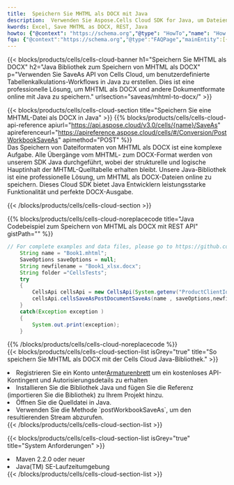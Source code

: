 ```yaml
---
title:  Speichern Sie MHTML als DOCX mit Java
description:  Verwenden Sie Aspose.Cells Cloud SDK for Java, um Dateien im MHTML-Format als Dateien im DOCX-Format zu speichern.
kwords: Excel, Save MHTML as DOCX, REST, Java
howto: {"@context": "https://schema.org","@type": "HowTo","name": "How to save MHTML as DOCX using the Cells Cloud Java library.","description": "How to save MHTML as DOCX using the Cells Cloud Java library.","image": {"@type": "ImageObject"},"url": "/java/saveas/mhtml-to-docx/","step": [{ "@type": "HowToStep","name": "How to save MHTML as DOCX using the Cells Cloud Java library. step 1", "image": {"@type": "ImageObject",},"url": "/java/saveas/mhtml-to-docx/","text": "Register an account at <a href='https://dashboard.aspose.cloud/'>Dashboard</a> to get free API quota & authorization details",},{ "@type": "HowToStep","name": "How to save MHTML as DOCX using the Cells Cloud Java library. step 1", "image": {"@type": "ImageObject",},"url": "/java/saveas/mhtml-to-docx/","text": "Install Java library and add the reference (import the library) to your project.",},{ "@type": "HowToStep","name": "How to save MHTML as DOCX using the Cells Cloud Java library. step 1", "image": {"@type": "ImageObject",},"url": "/java/saveas/mhtml-to-docx/","text": "Open the source file in Java.",},{ "@type": "HowToStep","name": "How to save MHTML as DOCX using the Cells Cloud Java library. step 1", "image": {"@type": "ImageObject",},"url": "/java/saveas/mhtml-to-docx/","text": "Use the `postWorkbookSaveAs` method to retrieve the resulting stream.",}, ],"supply": {"@type": "HowToSupply","name": "document"},"tool": [{"@type": "HowToTool","name": "IntelliJ IDEA, Visual Studio Code, Eclipse"},{"@type": "HowToTool","name": "Aspose Cells"}],"totalTime": "PT6M"}
fqa: {"@context":"https://schema.org","@type":"FAQPage","mainEntity":[{"@type":"Question","name":"Why save file as other formats file in C# using REST API?","acceptedAnswer":{"@type":"Answer","text":"Documents are encoded in many ways, and some files may be incompatible with the software you use. To open and read such files, just save them as appropriate file formats.<br/><ol><li>Install .NET SDK and add the reference (import the library) to your project.</li><li>Open the source file in C# using REST API.</li><li>Call the PostWorkbookSaveAsRequest() method, passing an output filename with required extension.</li><li>Get the result of save as a separate file.</li></ol>"}},{"@type":"Question","name":"What file formats can I save as with your C# library?","acceptedAnswer":{"@type":"Answer","text":"We support a variety of file formats for conversion using .NET library, including XLSX, Excel, xls , PDF, CSV, HTML, Markdown, XML, PNG, JPG, TIFF, Json, TXT and many more."}},{"@type":"Question","name":"What is the maximum allowed file size for conversion using this .NET library?","acceptedAnswer":{"@type":"Answer","text":"There are no file size limits for format conversions using .NET library."}}]}
---
```

{{< blocks/products/cells/cells-cloud-banner h1="Speichern Sie MHTML als DOCX" h2="Java Bibliothek zum Speichern von MHTML als DOCX" p="Verwenden Sie SaveAs API von Cells Cloud, um benutzerdefinierte Tabellenkalkulations-Workflows in Java zu erstellen. Dies ist eine professionelle Lösung, um MHTML als DOCX und andere Dokumentformate online mit Java zu speichern." urlsection="saveas/mhtml-to-docx/" >}}

{{< blocks/products/cells/cells-cloud-section title="Speichern Sie eine MHTML-Datei als DOCX in Java" >}}
{{% blocks/products/cells/cells-cloud-api-reference apiurl="https://api.aspose.cloud/v3.0/cells/{name}/SaveAs" apireferenceurl="https://apireference.aspose.cloud/cells/#/Conversion/PostWorkbookSaveAs" apimethod="POST" %}}
<br/>
Das Speichern von Dateiformaten von MHTML als DOCX ist eine komplexe Aufgabe. Alle Übergänge vom MHTML- zum DOCX-Format werden von unserem SDK Java durchgeführt, wobei der strukturelle und logische Hauptinhalt der MHTML-Quelltabelle erhalten bleibt. Unsere Java-Bibliothek ist eine professionelle Lösung, um MHTML als DOCX-Dateien online zu speichern. Dieses Cloud SDK bietet Java Entwicklern leistungsstarke Funktionalität und perfekte DOCX-Ausgabe.

{{< /blocks/products/cells/cells-cloud-section >}}

{{% blocks/products/cells/cells-cloud-noreplacecode title="Java Codebeispiel zum Speichern von MHTML als DOCX mit REST API" gistPath="" %}}
  
```java
// For complete examples and data files, please go to https://github.com/aspose-cells-cloud/aspose-cells-cloud-java/
    String name = "Book1.mhtml";
    SaveOptions saveOptions = null;
    String newfilename = "Book1_xlsx.docx";
    String folder ="CellsTests";
    try 
    {
        CellsApi cellsApi = new CellsApi(System.getenv("ProductClientId"), System.getenv("ProductClientSecret"));
        cellsApi.cellsSaveAsPostDocumentSaveAs(name , saveOptions,newfilename,false,false,folder,null,null,null,true);                       
    }
    catch(Exception exception )
    {
        System.out.print(exception);
    }
```
  
{{% /blocks/products/cells/cells-cloud-noreplacecode %}}
<br/>
{{< blocks/products/cells/cells-cloud-section-list isGrey="true" title="So speichern Sie MHTML als DOCX mit der Cells Cloud Java-Bibliothek." >}}
<li> Registrieren Sie ein Konto unter<a href="https://dashboard.aspose.cloud/">Armaturenbrett</a> um ein kostenloses API-Kontingent und Autorisierungsdetails zu erhalten</li>
<li>Installieren Sie die Bibliothek Java und fügen Sie die Referenz (importieren Sie die Bibliothek) zu Ihrem Projekt hinzu.</li>
<li>Öffnen Sie die Quelldatei in Java.</li>
<li>Verwenden Sie die Methode `postWorkbookSaveAs`, um den resultierenden Stream abzurufen.</li>
{{< /blocks/products/cells/cells-cloud-section-list >}}

{{< blocks/products/cells/cells-cloud-section-list isGrey="true" title="System Anforderungen" >}}
<li>Maven 2.2.0 oder neuer</li>
<li>Java(TM) SE-Laufzeitumgebung</li>
{{< /blocks/products/cells/cells-cloud-section-list >}}

